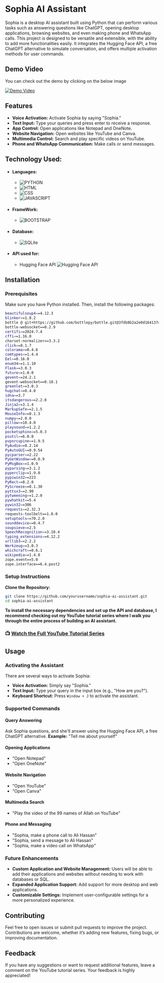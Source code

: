 # Sophia AI Assistant
Sophia is a desktop AI assistant built using Python that can perform various tasks such as answering questions like ChatGPT, opening desktop applications, browsing websites, and even making phone and WhatsApp calls. This project is designed to be versatile and extensible, with the ability to add more functionalities easily. It integrates the Hugging Face API, a free ChatGPT alternative to simulate conversation, and offers multiple activation methods for user commands.

## Demo Video
You can check out the demo by clicking on the below image

[![Demo Video](https://github.com/user-attachments/assets/b54a65c4-1deb-40e1-b957-772285d14c54)](https://youtu.be/dgCYDETwjcs)


## Features

* **Voice Activation:** Activate Sophia by saying "Sophia."
* **Text Input:** Type your queries and press enter to receive a response.
* **App Control:** Open applications like Notepad and OneNote.
* **Website Navigation:** Open websites like YouTube and Canva.
* **Multimedia Control:** Search and play specific videos on YouTube.
* **Phone and WhatsApp Communication:** Make calls or send messages.

## Technology Used:
- #### Languages:
  - ![PYTHON](https://img.shields.io/badge/Python-FFD43B?style=for-the-badge&logo=python&logoColor=darkgreen)
  - ![HTML](https://img.shields.io/badge/HTML5-E34F26?style=for-the-badge&logo=html5&logoColor=white)
  - ![CSS](https://img.shields.io/badge/CSS3-1572B6?style=for-the-badge&logo=css3&logoColor=white)
  - ![JAVASCRIPT](https://img.shields.io/badge/JavaScript-323330?style=for-the-badge&logo=javascript&logoColor=F7DF1E)
- #### FrameWork:
  - ![BOOTSTRAP](https://img.shields.io/badge/Bootstrap-563D7C?style=for-the-badge&logo=bootstrap&logoColor=white)
- #### Database:
  - ![SQLite](https://img.shields.io/badge/SQLite-07405E?style=for-the-badge&logo=sqlite&logoColor=white)
- #### API used for:
  - Hugging Face API ![Hugging Face API](https://github.com/user-attachments/assets/17108a47-2fbf-4ea7-bac7-b66e3fafe9e0)

## Installation

### Prerequisites
Make sure you have Python installed. Then, install the following packages:

```bash
beautifulsoup4==4.12.3
blinker==1.8.2
bottle @ git+https://github.com/bottlepy/bottle.git@3fdb8b2a2e0d1641374b53ef2b051fe7f54508b5
bottle-websocket==0.2.9
certifi==2024.7.4
cffi==1.16.0
charset-normalizer==3.3.2
click==8.1.7
colorama==0.4.6
comtypes==1.4.4
Eel==0.16.0
enum34==1.1.10
Flask==3.0.3
future==1.0.0
gevent==24.2.1
gevent-websocket==0.10.1
greenlet==3.0.3
hugchat==0.4.8
idna==3.7
itsdangerous==2.2.0
Jinja2==3.1.4
MarkupSafe==2.1.5
MouseInfo==0.1.3
numpy==2.0.0
pillow==10.4.0
playsound==1.2.2
pocketsphinx==5.0.3
psutil==6.0.0
pvporcupine==1.9.5
PyAudio==0.2.14
PyAutoGUI==0.9.54
pycparser==2.22
PyGetWindow==0.0.9
PyMsgBox==1.0.9
pyparsing==3.1.2
pyperclip==1.9.0
pypiwin32==223
PyRect==0.2.0
PyScreeze==0.1.30
pyttsx3==2.90
pytweening==1.2.0
pywhatkit==5.4
pywin32==306
requests==2.32.3
requests-toolbelt==1.0.0
setuptools==70.2.0
sounddevice==0.4.7
soupsieve==2.5
SpeechRecognition==3.10.4
typing_extensions==4.12.2
urllib3==2.2.2
Werkzeug==3.0.3
whichcraft==0.6.1
wikipedia==1.4.0
zope.event==5.0
zope.interface==6.4.post2
```

### Setup Instructions

**Clone the Repository:**
   ```bash
   git clone https://github.com/yourusername/sophia-ai-assistant.git
   cd sophia-ai-assistant
```
__To install the necessary dependencies and set up the API and database, I recommend checking out my YouTube tutorial series where I walk you through the entire process of building an AI assistant.__

### 📺 [Watch the Full YouTube Tutorial Series](https://www.youtube.com/playlist?list=PLoGk-8pBKSRVWvGN372yBzrF15tSv22KY)

## Usage

### Activating the Assistant
There are several ways to activate Sophia:

- **Voice Activation:** Simply say "Sophia."
- **Text Input:** Type your query in the input box (e.g., "How are you?").
- **Keyboard Shortcut:** Press `Window + J` to activate the assistant.

### Supported Commands

#### Query Answering
Ask Sophia questions, and she'll answer using the Hugging Face API, a free ChatGPT alternative.
**Example:** "Tell me about yourself"

#### Opening Applications
- "Open Notepad"
- "Open OneNote"

#### Website Navigation
- "Open YouTube"
- "Open Canva"

#### Multimedia Search
- "Play the video of the 99 names of Allah on YouTube"

#### Phone and Messaging
- "Sophia, make a phone call to Ali Hassan"
- "Sophia, send a message to Ali Hassan"
- "Sophia, make a video call on WhatsApp"

### Future Enhancements
- **Custom Application and Website Management:** Users will be able to add their applications and websites without needing to work with databases or SQL.
- **Expanded Application Support:** Add support for more desktop and web applications.
- **Customizable Settings:** Implement user-configurable settings for a more personalized experience.

## Contributing
Feel free to open issues or submit pull requests to improve the project. Contributions are welcome, whether it’s adding new features, fixing bugs, or improving documentation.

## Feedback
If you have any suggestions or want to request additional features, leave a comment on the YouTube tutorial series. Your feedback is highly appreciated!

